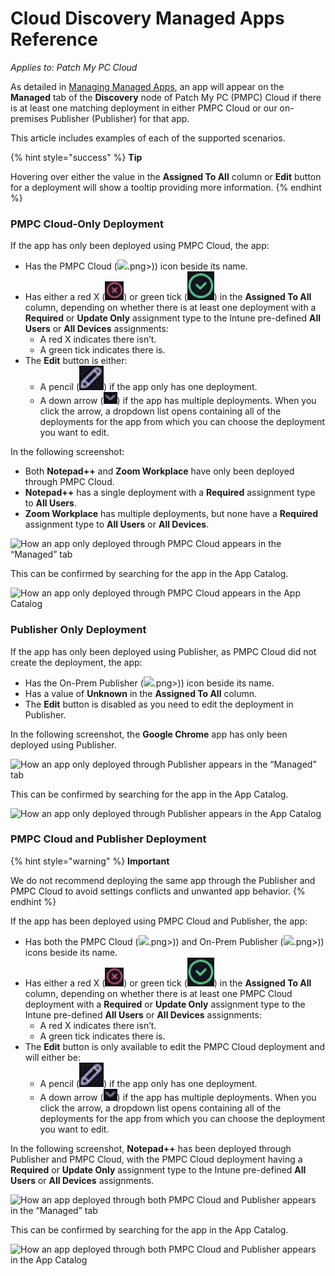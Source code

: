 # Cloud Discovery Managed Apps Reference

_Applies to: Patch My PC Cloud_

As detailed in [Managing Managed Apps](manage-cloud-managed-apps.md), an app will appear on the **Managed** tab of the **Discovery** node of Patch My PC (PMPC) Cloud if there is at least one matching deployment in either PMPC Cloud or our on-premises Publisher (Publisher) for that app.

This article includes examples of each of the supported scenarios.

{% hint style="success" %}
**Tip**

Hovering over either the value in the **Assigned To All** column or **Edit** button for a deployment will show a tooltip providing more information.
{% endhint %}

### PMPC Cloud-Only Deployment

If the app has only been deployed using PMPC Cloud, the app:

* Has the PMPC Cloud (![](../../_images/image%20%282124).png>)) icon beside its name.
* Has either a red X (<img src="../../_images/image%20%28379%29.png" alt="" data-size="line">) or green tick (<img src="../../_images/image%20%28380%29.png" alt="" data-size="line">) in the **Assigned To All** column, depending on whether there is at least one deployment with a **Required** or **Update Only** assignment type to the Intune pre-defined **All Users** or **All Devices** assignments:
  * A red X indicates there isn’t.
  * A green tick indicates there is.
* The **Edit** button is either:
  * A pencil (<img src="../../_images/image%20%28381%29.png" alt="" data-size="line">) if the app only has one deployment.
  * A down arrow (<img src="../../_images/image%20%28382%29.png" alt="" data-size="original">) if the app has multiple deployments. When you click the arrow, a dropdown list opens containing all of the deployments for the app from which you can choose the deployment you want to edit.

In the following screenshot:

* Both **Notepad++** and **Zoom Workplace** have only been deployed through PMPC Cloud.
* **Notepad++** has a single deployment with a **Required** assignment type to **All Users**.
* **Zoom Workplace** has multiple deployments, but none have a **Required** assignment type to **All Users** or **All Devices**.

![How an app only deployed through PMPC Cloud appears in the “Managed” tab](../../_images/image%20%282127%29.png%20"How%20an%20app%20only%20deployed%20through%20PMPC%20Cloud%20appears%20in%20the%20\"Managed\"%20tab")

This can be confirmed by searching for the app in the App Catalog.

![How an app only deployed through PMPC Cloud appears in the App Catalog](../../_images/image%20%28384%29.png%20"How%20an%20app%20only%20deployed%20through%20PMPC%20Cloud%20appears%20in%20the%20App%20Catalog")

### Publisher Only Deployment

If the app has only been deployed using Publisher, as PMPC Cloud did not create the deployment, the app:

* Has the On-Prem Publisher (![](../../_images/image%20%282125).png>)) icon beside its name.
* Has a value of **Unknown** in the **Assigned To All** column.
* The **Edit** button is disabled as you need to edit the deployment in Publisher.

In the following screenshot, the **Google Chrome** app has only been deployed using Publisher.

![How an app only deployed through Publisher appears in the “Managed” tab](../../_images/image%20%282128%29.png%20"How%20an%20app%20only%20deployed%20through%20Publisher%20appears%20in%20the%20\"Managed\"%20tab")

This can be confirmed by searching for the app in the App Catalog.

![How an app only deployed through Publisher appears in the App Catalog](../../_images/image%20%282129%29.png%20"How%20an%20app%20only%20deployed%20through%20Publisher%20appears%20in%20the%20App%20Catalog")

### PMPC Cloud and Publisher Deployment

{% hint style="warning" %}
**Important**

We do not recommend deploying the same app through the Publisher and PMPC Cloud to avoid settings conflicts and unwanted app behavior.
{% endhint %}

If the app has been deployed using PMPC Cloud and Publisher, the app:

* Has both the PMPC Cloud (![](../../_images/image%20%282124).png>)) and On-Prem Publisher (![](../../_images/image%20%282125).png>)) icons beside its name.
* Has either a red X (<img src="../../_images/image%20%28387%29.png" alt="" data-size="line">) or green tick (<img src="../../_images/image%20%28389%29.png" alt="" data-size="line">) in the **Assigned To All** column, depending on whether there is at least one PMPC Cloud deployment with a **Required** or **Update Only** assignment type to the Intune pre-defined **All Users** or **All Devices** assignments:
  * A red X indicates there isn’t.
  * A green tick indicates there is.
* The **Edit** button is only available to edit the PMPC Cloud deployment and will either be:
  * &#x20;A pencil (<img src="../../_images/image%20%28390%29.png" alt="" data-size="line">) if the app only has one deployment.
  * A down arrow (<img src="../../_images/image%20%28391%29.png" alt="" data-size="original">) if the app has multiple deployments. When you click the arrow, a dropdown list opens containing all of the deployments for the app from which you can choose the deployment you want to edit.

In the following screenshot, **Notepad++** has been deployed through Publisher and PMPC Cloud, with the PMPC Cloud deployment having a **Required** or **Update Only** assignment type to the Intune pre-defined **All Users** or **All Devices** assignments.

![How an app deployed through both PMPC Cloud and Publisher appears in the “Managed” tab](../../_images/image%20%282130%29.png%20"How%20an%20app%20deployed%20through%20both%20PMPC%20Cloud%20and%20Publisher%20appears%20in%20the%20\"Managed\"%20tab")

This can be confirmed by searching for the app in the App Catalog.

![How an app deployed through both PMPC Cloud and Publisher appears in the App Catalog](../../_images/image%20%282131%29.png%20"How%20an%20app%20deployed%20through%20both%20PMPC%20Cloud%20and%20Publisher%20appears%20in%20the%20App%20Catalog")

